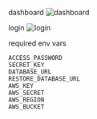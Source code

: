 dashboard
![dashboard](https://i.imgur.com/xyHmZ8O.png "dashboard")

login
![login](https://i.imgur.com/x5TmpDE.png "login")


required env vars

```
ACCESS_PASSWORD
SECRET_KEY
DATABASE_URL
RESTORE_DATABASE_URL
AWS_KEY
AWS_SECRET
AWS_REGION
AWS_BUCKET
```
